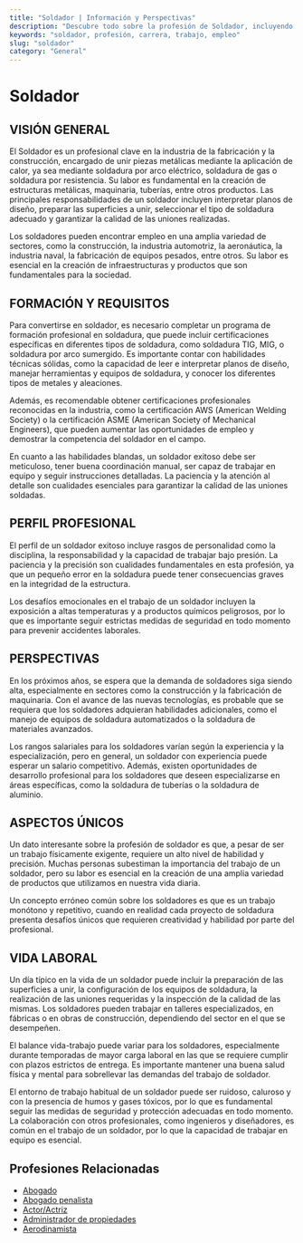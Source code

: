 ```yaml
---
title: "Soldador | Información y Perspectivas"
description: "Descubre todo sobre la profesión de Soldador, incluyendo responsabilidades, requisitos y oportunidades."
keywords: "soldador, profesión, carrera, trabajo, empleo"
slug: "soldador"
category: "General"
---
```


# Soldador

## VISIÓN GENERAL

El Soldador es un profesional clave en la industria de la fabricación y la construcción, encargado de unir piezas metálicas mediante la aplicación de calor, ya sea mediante soldadura por arco eléctrico, soldadura de gas o soldadura por resistencia. Su labor es fundamental en la creación de estructuras metálicas, maquinaria, tuberías, entre otros productos. Las principales responsabilidades de un soldador incluyen interpretar planos de diseño, preparar las superficies a unir, seleccionar el tipo de soldadura adecuado y garantizar la calidad de las uniones realizadas. 

Los soldadores pueden encontrar empleo en una amplia variedad de sectores, como la construcción, la industria automotriz, la aeronáutica, la industria naval, la fabricación de equipos pesados, entre otros. Su labor es esencial en la creación de infraestructuras y productos que son fundamentales para la sociedad.

## FORMACIÓN Y REQUISITOS

Para convertirse en soldador, es necesario completar un programa de formación profesional en soldadura, que puede incluir certificaciones específicas en diferentes tipos de soldadura, como soldadura TIG, MIG, o soldadura por arco sumergido. Es importante contar con habilidades técnicas sólidas, como la capacidad de leer e interpretar planos de diseño, manejar herramientas y equipos de soldadura, y conocer los diferentes tipos de metales y aleaciones.

Además, es recomendable obtener certificaciones profesionales reconocidas en la industria, como la certificación AWS (American Welding Society) o la certificación ASME (American Society of Mechanical Engineers), que pueden aumentar las oportunidades de empleo y demostrar la competencia del soldador en el campo.

En cuanto a las habilidades blandas, un soldador exitoso debe ser meticuloso, tener buena coordinación manual, ser capaz de trabajar en equipo y seguir instrucciones detalladas. La paciencia y la atención al detalle son cualidades esenciales para garantizar la calidad de las uniones soldadas.

## PERFIL PROFESIONAL

El perfil de un soldador exitoso incluye rasgos de personalidad como la disciplina, la responsabilidad y la capacidad de trabajar bajo presión. La paciencia y la precisión son cualidades fundamentales en esta profesión, ya que un pequeño error en la soldadura puede tener consecuencias graves en la integridad de la estructura.

Los desafíos emocionales en el trabajo de un soldador incluyen la exposición a altas temperaturas y a productos químicos peligrosos, por lo que es importante seguir estrictas medidas de seguridad en todo momento para prevenir accidentes laborales.

## PERSPECTIVAS

En los próximos años, se espera que la demanda de soldadores siga siendo alta, especialmente en sectores como la construcción y la fabricación de maquinaria. Con el avance de las nuevas tecnologías, es probable que se requiera que los soldadores adquieran habilidades adicionales, como el manejo de equipos de soldadura automatizados o la soldadura de materiales avanzados.

Los rangos salariales para los soldadores varían según la experiencia y la especialización, pero en general, un soldador con experiencia puede esperar un salario competitivo. Además, existen oportunidades de desarrollo profesional para los soldadores que deseen especializarse en áreas específicas, como la soldadura de tuberías o la soldadura de aluminio.

## ASPECTOS ÚNICOS

Un dato interesante sobre la profesión de soldador es que, a pesar de ser un trabajo físicamente exigente, requiere un alto nivel de habilidad y precisión. Muchas personas subestiman la importancia del trabajo de un soldador, pero su labor es esencial en la creación de una amplia variedad de productos que utilizamos en nuestra vida diaria.

Un concepto erróneo común sobre los soldadores es que es un trabajo monótono y repetitivo, cuando en realidad cada proyecto de soldadura presenta desafíos únicos que requieren creatividad y habilidad por parte del profesional.

## VIDA LABORAL

Un día típico en la vida de un soldador puede incluir la preparación de las superficies a unir, la configuración de los equipos de soldadura, la realización de las uniones requeridas y la inspección de la calidad de las mismas. Los soldadores pueden trabajar en talleres especializados, en fábricas o en obras de construcción, dependiendo del sector en el que se desempeñen.

El balance vida-trabajo puede variar para los soldadores, especialmente durante temporadas de mayor carga laboral en las que se requiere cumplir con plazos estrictos de entrega. Es importante mantener una buena salud física y mental para sobrellevar las demandas del trabajo de soldador.

El entorno de trabajo habitual de un soldador puede ser ruidoso, caluroso y con la presencia de humos y gases tóxicos, por lo que es fundamental seguir las medidas de seguridad y protección adecuadas en todo momento. La colaboración con otros profesionales, como ingenieros y diseñadores, es común en el trabajo de un soldador, por lo que la capacidad de trabajar en equipo es esencial.
## Profesiones Relacionadas

- [Abogado](/profesiones/abogado/)
- [Abogado penalista](/profesiones/abogado-penalista/)
- [Actor/Actriz](/profesiones/actor-actriz/)
- [Administrador de propiedades](/profesiones/administrador-de-propiedades/)
- [Aerodinamista](/profesiones/aerodinamista/)

